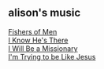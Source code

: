 ## alison's music

[Fishers of Men](https://github.com/danteembermage/Alisons_music_repo/blob/master/Fishers%20of%20Men%20-%20Full%20Score.pdf)<br/>
[I Know He's There](https://github.com/danteembermage/Alisons_music_repo/blob/master/I%20Know%20He's%20There%20-%20Full%20Score.pdf)<br/>
[I Will Be a Missionary](https://github.com/danteembermage/Alisons_music_repo/blob/master/I%20Will%20be%20a%20Missionary%20-%20Full%20Score.pdf)<br/>
[I'm Trying to be Like Jesus](https://github.com/danteembermage/Alisons_music_repo/blob/master/I'm%20trying%20to%20be%20like%20Jesus%20lyrics%20-%20Score%20and%20parts.pdf)


